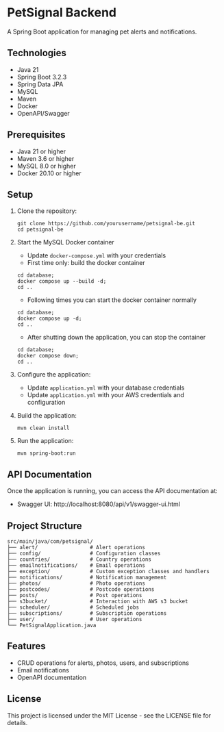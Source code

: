 # PetSignal Backend

A Spring Boot application for managing pet alerts and notifications.

## Technologies
- Java 21
- Spring Boot 3.2.3
- Spring Data JPA
- MySQL
- Maven
- Docker
- OpenAPI/Swagger

## Prerequisites

- Java 21 or higher
- Maven 3.6 or higher
- MySQL 8.0 or higher
- Docker 20.10 or higher

## Setup

1. Clone the repository:
   ```
   git clone https://github.com/yourusername/petsignal-be.git
   cd petsignal-be
   ```

2. Start the MySQL Docker container
   - Update `docker-compose.yml` with your credentials
   - First time only: build the docker container
   ```
   cd database;
   docker compose up --build -d;
   cd ..
   ```
   - Following times you can start the docker container normally
   ```
   cd database;
   docker compose up -d;
   cd ..
   ```
   - After shutting down the application, you can stop the container
   ```
   cd database;
   docker compose down;
   cd ..
   ```
3. Configure the application:
    - Update `application.yml` with your database credentials
    - Update `application.yml` with your AWS credentials and configuration

4. Build the application:
   ```
   mvn clean install
   ```

5. Run the application:
   ```
   mvn spring-boot:run
   ```

## API Documentation

Once the application is running, you can access the API documentation at:

- Swagger UI: http://localhost:8080/api/v1/swagger-ui.html

## Project Structure

```
src/main/java/com/petsignal/
├── alert/                 # Alert operations
├── config/                # Configuration classes
├── countries/             # Country operations
├── emailnotifications/    # Email operations
├── exception/             # Custom exception classes and handlers
├── notifications/         # Notification management
├── photos/                # Photo operations
├── postcodes/             # Postcode operations
├── posts/                 # Post operations
├── s3bucket/              # Interaction with AWS s3 bucket
├── scheduler/             # Scheduled jobs
├── subscriptions/         # Subscription operations
├── user/                  # User operations
└── PetSignalApplication.java
```

## Features
- CRUD operations for alerts, photos, users, and subscriptions
- Email notifications
- OpenAPI documentation


## License
This project is licensed under the MIT License - see the LICENSE file for details.
